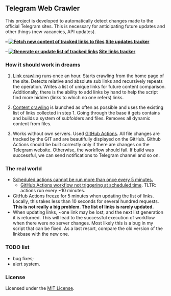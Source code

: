 ## Telegram Web Crawler

This project is developed to automatically detect changes made 
to the official Telegram sites. This is necessary for anticipating
future updates and other things (new vacancies, API updates).

**– [![Fetch new content of tracked links to files](https://github.com/MarshalX/telegram-crawler/actions/workflows/make_files_tree.yml/badge.svg?branch=data)](https://github.com/MarshalX/telegram-crawler/actions/workflows/make_files_tree.yml) [Site updates tracker](https://github.com/MarshalX/telegram-crawler/commits/data)**

**– [![Generate or update list of tracked links](https://github.com/MarshalX/telegram-crawler/actions/workflows/make_tracked_links_list.yml/badge.svg?branch=data)](https://github.com/MarshalX/telegram-crawler/actions/workflows/make_tracked_links_list.yml) [Site links tracker](https://github.com/MarshalX/telegram-crawler/commits/main/tracked_links.txt)**

### How it should work in dreams

1. [Link crawling](make_tracked_links_list.py) runs once an hour. 
   Starts crawling from the home page of the site. 
   Detects relative and absolute sub links and recursively repeats the operation. 
   Writes a list of unique links for future content comparison. 
   Additionally, there is the ability to add links by hand to help the script 
   find more hidden (links to which no one refers) links.

2. [Content crawling](make_files_tree.py) is launched as often as 
   possible and uses the existing list of links collected in step 1. 
   Going through the base it gets contains and builds a system of subfolders 
   and files. Removes all dynamic content from files.
   
3. Works without own servers. Used [GitHub Actions](.github/workflows/).
   All file changes are tracked by the GIT and are beautifully 
   displayed on the GitHub. Github Actions should be built 
   correctly only if there are changes on the Telegram website. 
   Otherwise, the workflow should fail. 
   If build was successful, we can send notifications to 
   Telegram channel and so on.
   
### The real world

- [Scheduled actions cannot be run more than once every 5 minutes.](https://github.blog/changelog/2019-11-01-github-actions-scheduled-jobs-maximum-frequency-is-changing/)
    - [GitHub Actions workflow not triggering at scheduled time](https://upptime.js.org/blog/2021/01/22/github-actions-schedule-not-working/). TLTR: actions run every ~10 minutes.
- GitHub Actions freeze for 5 minutes when updating the list of links. 
  Locally, this takes less than 10 seconds for several hundred requests.
  **This is not really a big problem. The list of links is rarely updated.**
- When updating links, ~one link may be lost, and the next list generation 
  it is returned. This will lead to the successful execution of workflow
  when there were no server changes. Most likely this is a 
  bug in my script that can be fixed. As a last resort, compare 
  the old version of the linkbase with the new one.
  
### TODO list

- bug fixes;
- alert system.

### License

Licensed under the [MIT License](LICENSE).